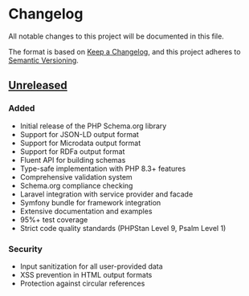 # Changelog

All notable changes to this project will be documented in this file.

The format is based on [Keep a Changelog](https://keepachangelog.com/en/1.0.0/),
and this project adheres to [Semantic Versioning](https://semver.org/spec/v2.0.0.html).

## [Unreleased]

### Added
- Initial release of the PHP Schema.org library
- Support for JSON-LD output format
- Support for Microdata output format  
- Support for RDFa output format
- Fluent API for building schemas
- Type-safe implementation with PHP 8.3+ features
- Comprehensive validation system
- Schema.org compliance checking
- Laravel integration with service provider and facade
- Symfony bundle for framework integration
- Extensive documentation and examples
- 95%+ test coverage
- Strict code quality standards (PHPStan Level 9, Psalm Level 1)

### Security
- Input sanitization for all user-provided data
- XSS prevention in HTML output formats
- Protection against circular references

[Unreleased]: https://github.com/inesta/php-schemas/compare/v1.0.0...HEAD